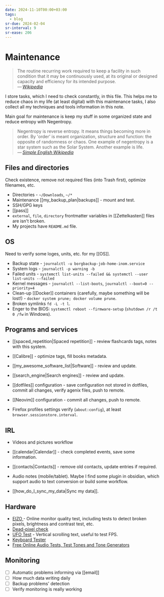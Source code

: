 ```yaml
---
date: 2024-11-10T00:00+03:00
tags:
  - blog
sr-due: 2024-02-04
sr-interval: 9
sr-ease: 206
---
```


# Maintenance

> The routine recurring work required to keep a facility in such condition that
> it may be continuously used, at its original or designed capacity and
> efficiency for its intended purpose.\
> — <cite>[Wikipedia](https://en.wikipedia.org/wiki/Maintenance)</cite>

I store tasks, which I need to check constantly, in this file. This helps me to
reduce chaos in my life (at least digital) with this maintenance tasks, I also
collect all my techniques and tools information in this note.

Main goal for maintenance is keep my stuff in some organized state and reduce
entropy with Negentropy.

> Negentropy is reverse entropy. It means things becoming more in order. By
> 'order' is meant organization, structure and function: the opposite of
> randomness or chaos. One example of negentropy is a star system such as the
> Solar System. Another example is life.\
> — <cite>[Simple English Wikipedia](https://simple.wikipedia.org/wiki/Negentropy)</cite>

## Files and directories

Check existence, remove not required files (into Trash first), optimize
filenames, etc.

- Directories - `~/Downloads`, `~/*`
- Maintenance [[my_backup_plan|backups]] - mount and test.
- SSH/GPG keys
- [[pass]]
- `external`, `file`, `directory` frontmatter variables in [[Zettelkasten]]
  files are isn't broken.
- My projects have `README.md` file.

## OS

Need to verify some loges, units, etc. for my [[OS]].

- Backup state - `journalctl -u borgbackup-job-home-inom.service`
- System logs - `journalctl -p warning -b`
- Failed units - `systemctl list-units --failed && systemctl --user list-units --failed`
- Kernel messages - `journalctl --list-boots`, `journalctl --boot=0 --priority=4`
- Clean-up [[Docker]] containers (carefully, maybe something will be lost!) -
`docker system prune; docker volume prune`.
- Broken symlinks `fd -L -t l`.
- Enger to the BIOS: `systemctl reboot --firmware-setup` (`shutdown /r /t 0
  /fw` in Windows).

## Programs and services

- [[spaced_repetition|Spaced repetition]] - review flashcards tags, notes with
  this system.
- [[Calibre]] - optimize tags, fill books metadata.
- [[my_awesome_software_list|Software]] - review and update.
- [[search_engine|Search engines]] - review and update.

- [[dotfiles]] configuration - save configuration not stored in dotfiles, commit
  all changes, verify agenix files, push to remote.
- [[Neovim]] configuration - commit all changes, push to remote.

- Firefox profiles settings verify (`about:config`), at least
`browser.sessionstore.interval`.

## IRL

- Videos and pictures workflow

- [[calendar|Calendar]] - check completed events, save some information.
- [[contacts|Contacts]] - remove old contacts, update entries if required.

- Audio notes (mobile/tablet). Maybe I find some plugin in obsidian, which
support audio to text conversion or build some workflow.
- [[how_do_I_sync_my_data|Sync my data]].

## Hardware

- [EIZO ](https://www.eizo.be/monitor-test/) - Online monitor quality test,
  including tests to detect broken pixels, brightness and contrast test, etc.
- [Dead-pixel check](http://lcdtech.info/en/tests/dead.pixel.htm)
- [UFO Test](https://www.testufo.com/framerates-text) - Vertical scrolling text,
  useful to test FPS.
- [Keyboard Tester](https://www.keyboardtester.com/tester.html)
- [Free Online Audio Tests, Test Tones and Tone Generators](https://www.audiocheck.net/)

## Monitoring

- [ ] Automatic problems informing via [[email]]
- [ ] How much data writing daily
- [ ] Backup problems' detection
- [ ] Verify monitoring is really working

